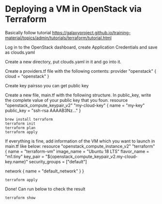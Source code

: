 # Deploying a VM in OpenStack via Terraform

Basically follow tutorial https://galaxyproject.github.io/training-material/topics/admin/tutorials/terraform/tutorial.html

Log in to the OpenStack dashboard, create Application Credentials and save as clouds.yaml
 
Create a new directory, put clouds.yaml in it and go into it.

Create a providers.tf file with the following contents:
provider "openstack" {
  cloud = "openstack"
}

Create key pairsso you can get public key

Create a new file, main.tf with the following structure. In public_key, write the complete value of your public key that you foun.
resource "openstack_compute_keypair_v2" "my-cloud-key" {
  name       = "my-key"
  public_key = "ssh-rsa AAAAB3Nz..."
}

    brew install terraform
    terraform init
    terraform plan
    terraform apply

If everything is fine, add information of the VM which you want to launch in main.tf like below:
resource "openstack_compute_instance_v2" "terraform" {
  name            = "terraform-vm"
  image_name      = "Ubuntu 18 LTS"
  flavor_name     = "m1.tiny"
  key_pair        = "${openstack_compute_keypair_v2.my-cloud-key.name}"
  security_groups = ["default"]

  network {
    name = "default_network"
  }
}

    terraform apply

Done! Can run below to check the result

    terraform show
